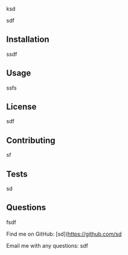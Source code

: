 
ksd

 sdf

## Installation
 ssdf

## Usage
 ssfs

## License

 sdf 

## Contributing
 sf

## Tests
 sd

## Questions
 fsdf

Find me on GitHub: [sd](https://github.com/sd


 Email me with any questions: sdf

